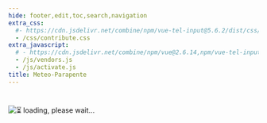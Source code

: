 ```yaml
---
hide: footer,edit,toc,search,navigation
extra_css:
  #- https://cdn.jsdelivr.net/combine/npm/vue-tel-input@5.6.2/dist/css/component.min.css,npm/vue-tel-input@5.6.2/dist/css/sprite.min.css
  - /css/contribute.css
extra_javascript:
  # - https://cdn.jsdelivr.net/combine/npm/vue@2.6.14,npm/vue-tel-input@5.6.2/dist/vue-tel-input.umd.min.js,npm/vue-resource@1.5.3/dist/vue-resource.min.js
  - /js/vendors.js
  - /js/activate.js
title: Meteo-Parapente
---
```

<h1></h1>
<script>
  const mp_form_locale = {
    locale: 'es',
    fullname: `Apellido y Nombre`,
    company: `Empresa <small>(opcional)</small>`,
    address: `Dirección`,
    city: `Ciudad`,
    country: `País`,
    submit: `Subir ►`,
    need_help: `¿Necesita ayuda?`,
    email_us: `Escribir un correo electrónico a <strong>support@meteo-parapente.com</strong>`,
    error_request: `Error: no se puede alcanzar el servidor. Compruebe su conexión e inténtelo de nuevo`,
    error_missing_params: `<p>ERROR: Token no es válido o ha caducado.</p><p>Si ya ha activado su acceso y ha recibido su factura por correo electrónico, puede ignorar este mensaje.</p><p>Si no es así, póngase en contacto con support@meteo-parapente.com y envíe la siguiente información :</p>`,
    form_input_error: `Rellene el formulario`,
    thank_you: `¡Gracias!`,
    access_activated: `Su acceso está activado.`,
    download_invoice: `Por favor, descargue la factura para sus registros:`,
    invoice: `🧾 Factura`,
    enjoy: `Ya puedes cerrar esta página e ir a disfrutar de Meteo-Parapente.`,
    might_login: `Cuando Meteo-Parapente te pida que te <i>ingreses o te unas al club</i>, haz clic en <i>Ya soy colaborador</i> e introduce tu código de acceso.`,
    last_step: `Un último paso...`,
    enter_address: `Para activar su código de acceso, introduzca su dirección.`,
    address_privacy: `Estamos obligados por ley a recoger su dirección para los registros contables. No la utilizamos para ningún otro propósito. Puede leer nuestra <a href="/es/privacy/" target="_blank">política de privacidad</a>.`,
    wait_bank: `Esperando a que el banco procese el pago...`,
    error_bank: `Algo está raro. El banco tarda demasiado en procesar el pago. Por favor, póngase en contacto con support@meteo-parapente.com y envíe la siguiente información :`,
    close: `Cerrar`,
    go_to_mp: `Ir a Meteo-Parapente`,
    login: `Login`,
    password: `Contraseña`,
    here_is_code: `Aquí está tu código. ¡No lo pierdas!`,
    thank_for_payment: `Gracias por su pago`,
    sent_code: `Le hemos enviado su código de acceso`,
    check_spam: `Si no ha recibido nada, revise su carpeta de correo no deseado.<br>Si aún no ha recibido nada 10 minutos después del pago, no haga un segundo pago y contáctenos en support@meteo&#8209;parapente.com`
  };
</script>
<div id="app">
  <p v-if="!ready"><img src="/img/load.gif" class="loading" alt="⏳ loading, please wait..." /></p>
</div>